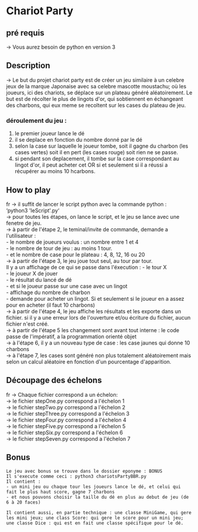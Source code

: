 # Chariot Party

## pré requis
  -> Vous aurez besoin de python en version 3

## Description
  -> Le but du projet chariot party est de créer un jeu similaire à un celebre jeux de la marque Japonaise avec sa celebre mascotte moustachu; où les joueurs, ici des chariots, se déplace sur un plateau généré aléatoirement.
  Le but est de récolter le plus de lingots d'or, qui sobtiennent en échangeant des charbons, qui eux meme se recoltent sur les cases du plateau de jeu.
	
### déroulement du jeu :	
 1. le premier joueur lance le dé
 2. il se deplace en fonction du nombre donné par le dé
 3. selon la case sur laquelle le joueur tombe, soit il gagne du charbon (les cases vertes) soit il en pert (les cases rouge) soit rien ne se passe.
 4. si pendant son deplacement, il tombe sur la case correspondant au lingot d'or, il peut acheter cet OR si et seulement si il a réussi a récupérer au moins 10 hcarbons.

## How to play
 fr -> il suffit de lancer le script python avec la commande python :  
		‘python3 'leScript'.py‘  
    -> pour toutes les étapes, on lance le script, et le jeu se lance avec une fenetre de jeu.  
    -> à partir de l'étape 2, le teminal/invite de commande, demande a l'utilisateur :  
      - le nombre de joueurs voulus : un nombre entre 1 et 4  
      - le nombre de tour de jeu : au moins 1 tour.  
      - et le nombre de case pour le plateau : 4, 8, 12, 16 ou 20  
    -> à partir de l'étape 3, le jeu joue tout seul, au tour par tour.  
    Il y a un affichage de ce qui se passe dans l'éxecution : 
    	- le tour X  
    	- le joueur X de jouer  
    	- le résultat du lancé de dé  
    	- et si le joueur passe sur une case avec un lingot  
    		- affichage du nombre de charbon  
    		- demande pour acheter un lingot. Si et seulement si le joueur en a assez pour en acheter (il faut 10 charbons)  
    -> à partir de l'étape 4, le jeu affiche les résultats et les exporte dans un fichier. si il y a une erreur lors de l'ouverture et/ou écriture du fichier, aucun fichier n'est créé.  
    -> à partir de l'étape 5 les changement sont avant tout interne : le code passe de l'impératif, a la programmation orienté objet  
    -> à l'étape 6, il y a un nouveau type de case : les case jaunes qui donne 10 charbons  
    -> à l'étape 7, les cases sont généré non plus totalement aléatoirement mais selon un calcul aléatoire en fonction d'un pourcentage d'apparition.  

## Découpage des échelons
   fr -> Chaque fichier correspond a un échelon:  
    -> le fichier stepOne.py correspond a l'échelon 1  
    -> le fichier stepTwo.py correspond a l'échelon 2  
    -> le fichier stepThree.py correspond a l'échelon 3  
    -> le fichier stepFour.py correspond a l'échelon 4  
    -> le fichier stepFive.py correspond a l'échelon 5  
    -> le fichier stepSix.py correspond a l'échelon 6  
    -> le fichier stepSeven.py correspond a l'échelon 7  

## Bonus
	Le jeu avec bonus se trouve dans le dossier eponyme : BONUS  
	Il s'execute comme ceci : python3 chariotsPartyBBR.py  
	Il contient :  
	- un mini jeu ou chaque tour les joueurs lance le dé, et celui qui fait le plus haut score, gagne 7 charbons  
	- et nous pouvons choisir la taille du dé en plus au debut de jeu (de 6 à 20 faces)

	Il contient aussi, en partie technique : une classe MiniGame, qui gere les mini jeux; une class Score: qui gere le score pour un mini jeu; une classe Dice : qui est en fait une classe spécifique pour le dé.
